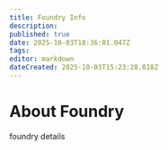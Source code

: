 ```yaml
---
title: Foundry Info
description: 
published: true
date: 2025-10-03T18:36:01.047Z
tags: 
editor: markdown
dateCreated: 2025-10-03T15:23:28.018Z
---
```


# About Foundry
foundry details